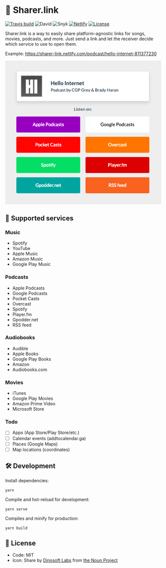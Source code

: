 # 🔗 Sharer.link

[![Travis build](https://img.shields.io/travis/AnandChowdhary/sharer.link.svg)](https://travis-ci.org/AnandChowdhary/sharer.link/)
![David](https://img.shields.io/david/AnandChowdhary/sharer.link.svg)
![Snyk](https://img.shields.io/snyk/vulnerabilities/github/AnandChowdhary/sharer.link.svg)
[![Netlify](https://img.shields.io/endpoint.svg?url=https%3A%2F%2Fdeveloper.oswaldlabs.com%2Fnetlify-status%2Fd4381a1b-2be9-4c3f-bc0c-f6032b9391dc)](https://app.netlify.com/sites/sharer-link/deploys)
[![License](https://img.shields.io/github/license/AnandChowdhary/sharer.link.svg)](https://github.com/AnandChowdhary/sharer.link/blob/master/LICENSE)

Sharer.link is a way to easily share platform-agnostic links for songs, movies, podcasts, and more. Just send a link and let the receiver decide which service to use to open them.

Example: https://sharer-link.netlify.com/podcast/hello-internet-811377230

![Hello Internet example](https://raw.githubusercontent.com/AnandChowdhary/sharer.link/master/public/img/Screenshot%202019-03-23%20at%2016.05.46.png)

## 🎵 Supported services

### Music
- Spotify
- YouTube
- Apple Music
- Amazon Music
- Google Play Music

### Podcasts
- Apple Podcasts
- Google Podcasts
- Pocket Casts
- Overcast
- Spotify
- Player.fm
- Gpodder.net
- RSS feed

### Audiobooks
- Audible
- Apple Books
- Google Play Books
- Amazon
- Audiobooks.com

### Movies
- iTunes
- Google Play Movies
- Amazon Prime Video
- Microsoft Store

### Todo
- [ ] Apps (App Store/Play Store/etc.)
- [ ] Calendar events (addtocalendar.ga)
- [ ] Places (Google Maps)
- [ ] Map locations (coordinates)

## 🛠 Development

Install dependencies:

```
yarn
```

Compile and hot-reload for development:

```
yarn serve
```

Compiles and minify for production:

```
yarn build
```

## 📄 License

- Code: MIT
- Icon: Share by [Dinosoft Labs](https://thenounproject.com/dinosoftlabs/) from [the Noun Project](https://thenounproject.com/)
